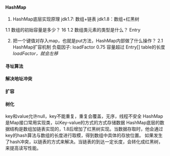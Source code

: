 #### HashMap
1. HashMap底层实现原理
jdk1.7: 数组+链表
jdk1.8：数组+红黑树

1.1 数组的初始容量是多少？ 16
1.2 数组类元素的类型是什么？ Entry

2. 把一个键值对存入map，也就是put方法，HashMap内部做了什么操作？
2.1 
HashMap扩容机制
负载因子: loadFactor 0.75
容量超过 Entry[] table的长度*loadFactor，就会左移*

#### 寻址算法

#### 解决地址冲突

#### 扩容

#### 树化

key和value允许null，key不能重复，重复会覆盖，无序，线程不安全
HashMap是Map接口常用实现类，以Key-value的方式的方式存储数据
HashMap底层的数据结构是数组加链表实现的，1.8后增加了红黑树实现。当数据存取时，他会通过key的hash算法与数组的长度进行取模，得到数组中具体的存放位置。
如果发生了hash冲突，以链表的方式来解决。当链表的到达一定长度，会转化成红黑树，来提高读写性能。




